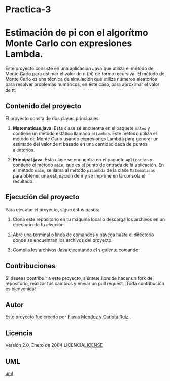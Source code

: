 # Practica-3

# Estimación de pi con el algorítmo Monte Carlo con expresiones Lambda.

Este proyecto consiste en una aplicación Java que utiliza el método de Monte Carlo para estimar el valor de π (pi) de forma recursiva. El método de Monte Carlo es una técnica de simulación que utiliza números aleatorios para resolver problemas numéricos, en este caso, para aproximar el valor de π.

## Contenido del proyecto

El proyecto consta de dos clases principales:

1. **Matematicas.java**: Esta clase se encuentra en el paquete `mates` y contiene un método estático llamado `piLambda`. Este método utiliza el método de Monte Carlo usando expresiones Lambda para generar un estimado del valor de π basado en una cantidad dada de puntos aleatorios.

2. **Principal.java**: Esta clase se encuentra en el paquete `aplicacion` y contiene el método `main`, que es el punto de entrada de la aplicación. En el método `main`, se llama al método `piLambda` de la clase `Matematicas` para obtener una estimación de π y se imprime en la consola el resultado.

## Ejecución del proyecto

Para ejecutar el proyecto, sigue estos pasos:

1. Clona este repositorio en tu máquina local o descarga los archivos en un directorio de tu elección.

2. Abre una terminal o línea de comandos y navega hasta el directorio donde se encuentran los archivos del proyecto.

3. Compila los archivos Java ejecutando el siguiente comando:


## Contribuciones

Si deseas contribuir a este proyecto, siéntete libre de hacer un fork del repositorio, realizar tus cambios y enviar un pull request. ¡Toda contribución es bienvenida!

## Autor

Este proyecto fue creado por [Flavia Mendez y Carlota Ruiz ](https://github.com/flaviamendez/Practica-3.git).

## Licencia

Versión 2.0, Enero de 2004 
LICENCIA<a href="LICENSE">LICENSE</a>

## UML
<a href="uml.png">uml</a>